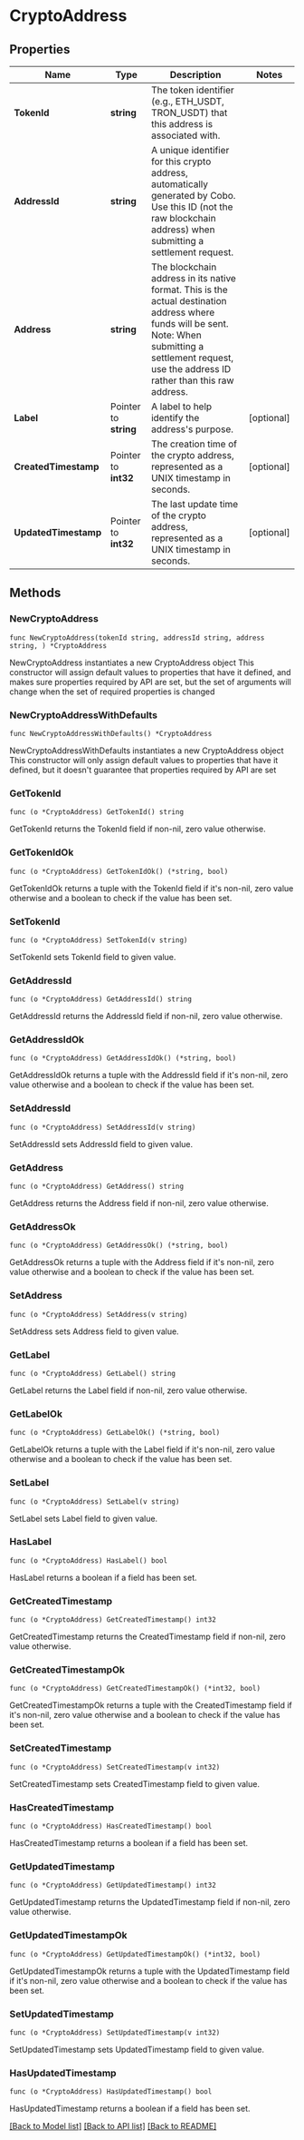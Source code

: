 # CryptoAddress

## Properties

Name | Type | Description | Notes
------------ | ------------- | ------------- | -------------
**TokenId** | **string** | The token identifier (e.g., ETH_USDT, TRON_USDT) that this address is associated with. | 
**AddressId** | **string** | A unique identifier for this crypto address, automatically generated by Cobo. Use this ID (not the raw blockchain address) when submitting a settlement request.  | 
**Address** | **string** | The blockchain address in its native format. This is the actual destination address where funds will be sent. Note: When submitting a settlement request, use the address ID rather than this raw address.  | 
**Label** | Pointer to **string** | A label to help identify the address&#39;s purpose. | [optional] 
**CreatedTimestamp** | Pointer to **int32** | The creation time of the crypto address, represented as a UNIX timestamp in seconds. | [optional] 
**UpdatedTimestamp** | Pointer to **int32** | The last update time of the crypto address, represented as a UNIX timestamp in seconds. | [optional] 

## Methods

### NewCryptoAddress

`func NewCryptoAddress(tokenId string, addressId string, address string, ) *CryptoAddress`

NewCryptoAddress instantiates a new CryptoAddress object
This constructor will assign default values to properties that have it defined,
and makes sure properties required by API are set, but the set of arguments
will change when the set of required properties is changed

### NewCryptoAddressWithDefaults

`func NewCryptoAddressWithDefaults() *CryptoAddress`

NewCryptoAddressWithDefaults instantiates a new CryptoAddress object
This constructor will only assign default values to properties that have it defined,
but it doesn't guarantee that properties required by API are set

### GetTokenId

`func (o *CryptoAddress) GetTokenId() string`

GetTokenId returns the TokenId field if non-nil, zero value otherwise.

### GetTokenIdOk

`func (o *CryptoAddress) GetTokenIdOk() (*string, bool)`

GetTokenIdOk returns a tuple with the TokenId field if it's non-nil, zero value otherwise
and a boolean to check if the value has been set.

### SetTokenId

`func (o *CryptoAddress) SetTokenId(v string)`

SetTokenId sets TokenId field to given value.


### GetAddressId

`func (o *CryptoAddress) GetAddressId() string`

GetAddressId returns the AddressId field if non-nil, zero value otherwise.

### GetAddressIdOk

`func (o *CryptoAddress) GetAddressIdOk() (*string, bool)`

GetAddressIdOk returns a tuple with the AddressId field if it's non-nil, zero value otherwise
and a boolean to check if the value has been set.

### SetAddressId

`func (o *CryptoAddress) SetAddressId(v string)`

SetAddressId sets AddressId field to given value.


### GetAddress

`func (o *CryptoAddress) GetAddress() string`

GetAddress returns the Address field if non-nil, zero value otherwise.

### GetAddressOk

`func (o *CryptoAddress) GetAddressOk() (*string, bool)`

GetAddressOk returns a tuple with the Address field if it's non-nil, zero value otherwise
and a boolean to check if the value has been set.

### SetAddress

`func (o *CryptoAddress) SetAddress(v string)`

SetAddress sets Address field to given value.


### GetLabel

`func (o *CryptoAddress) GetLabel() string`

GetLabel returns the Label field if non-nil, zero value otherwise.

### GetLabelOk

`func (o *CryptoAddress) GetLabelOk() (*string, bool)`

GetLabelOk returns a tuple with the Label field if it's non-nil, zero value otherwise
and a boolean to check if the value has been set.

### SetLabel

`func (o *CryptoAddress) SetLabel(v string)`

SetLabel sets Label field to given value.

### HasLabel

`func (o *CryptoAddress) HasLabel() bool`

HasLabel returns a boolean if a field has been set.

### GetCreatedTimestamp

`func (o *CryptoAddress) GetCreatedTimestamp() int32`

GetCreatedTimestamp returns the CreatedTimestamp field if non-nil, zero value otherwise.

### GetCreatedTimestampOk

`func (o *CryptoAddress) GetCreatedTimestampOk() (*int32, bool)`

GetCreatedTimestampOk returns a tuple with the CreatedTimestamp field if it's non-nil, zero value otherwise
and a boolean to check if the value has been set.

### SetCreatedTimestamp

`func (o *CryptoAddress) SetCreatedTimestamp(v int32)`

SetCreatedTimestamp sets CreatedTimestamp field to given value.

### HasCreatedTimestamp

`func (o *CryptoAddress) HasCreatedTimestamp() bool`

HasCreatedTimestamp returns a boolean if a field has been set.

### GetUpdatedTimestamp

`func (o *CryptoAddress) GetUpdatedTimestamp() int32`

GetUpdatedTimestamp returns the UpdatedTimestamp field if non-nil, zero value otherwise.

### GetUpdatedTimestampOk

`func (o *CryptoAddress) GetUpdatedTimestampOk() (*int32, bool)`

GetUpdatedTimestampOk returns a tuple with the UpdatedTimestamp field if it's non-nil, zero value otherwise
and a boolean to check if the value has been set.

### SetUpdatedTimestamp

`func (o *CryptoAddress) SetUpdatedTimestamp(v int32)`

SetUpdatedTimestamp sets UpdatedTimestamp field to given value.

### HasUpdatedTimestamp

`func (o *CryptoAddress) HasUpdatedTimestamp() bool`

HasUpdatedTimestamp returns a boolean if a field has been set.


[[Back to Model list]](../README.md#documentation-for-models) [[Back to API list]](../README.md#documentation-for-api-endpoints) [[Back to README]](../README.md)


